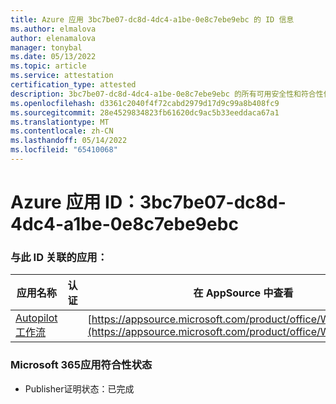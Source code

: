```yaml
---
title: Azure 应用 3bc7be07-dc8d-4dc4-a1be-0e8c7ebe9ebc 的 ID 信息
ms.author: elmalova
author: elenamalova
manager: tonybal
ms.date: 05/13/2022
ms.topic: article
ms.service: attestation
certification_type: attested
description: 3bc7be07-dc8d-4dc4-a1be-0e8c7ebe9ebc 的所有可用安全性和符合性信息。
ms.openlocfilehash: d3361c2040f4f72cabd2979d17d9c99a8b408fc9
ms.sourcegitcommit: 28e4529834823fb61620dc9ac5b33eeddaca67a1
ms.translationtype: MT
ms.contentlocale: zh-CN
ms.lasthandoff: 05/14/2022
ms.locfileid: "65410068"
---
```

# <a name="azure-app-id-3bc7be07-dc8d-4dc4-a1be-0e8c7ebe9ebc"></a>Azure 应用 ID：3bc7be07-dc8d-4dc4-a1be-0e8c7ebe9ebc


### <a name="apps-associated-with-this-id"></a>与此 ID 关联的应用：
| **应用名称** | **认证** | **在 AppSource 中查看** |
|--------------|---------------|-----------------------|
| [Autopilot 工作流](../forward/WA200003745.md) |  | [https://appsource.microsoft.com/product/office/WA200003745](https://appsource.microsoft.com/product/office/WA200003745) |

### <a name="microsoft-365-app-compliance-status"></a>Microsoft 365应用符合性状态
- Publisher证明状态：已完成
